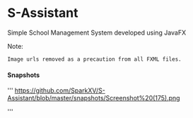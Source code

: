 # S-Assistant
Simple School Management System developed using JavaFX

Note:
```
Image urls removed as a precaution from all FXML files.
```

#### Snapshots
'''
https://github.com/SparkXV/S-Assistant/blob/master/snapshots/Screenshot%20(175).png

'''
